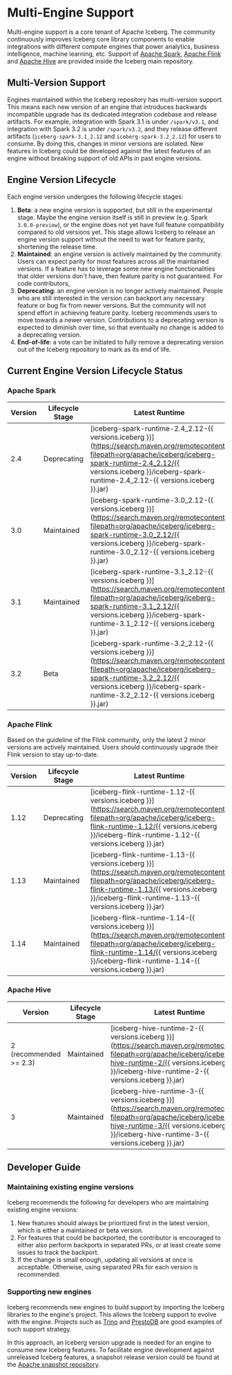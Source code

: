 <!--
 - Licensed to the Apache Software Foundation (ASF) under one or more
 - contributor license agreements.  See the NOTICE file distributed with
 - this work for additional information regarding copyright ownership.
 - The ASF licenses this file to You under the Apache License, Version 2.0
 - (the "License"); you may not use this file except in compliance with
 - the License.  You may obtain a copy of the License at
 -
 -   http://www.apache.org/licenses/LICENSE-2.0
 -
 - Unless required by applicable law or agreed to in writing, software
 - distributed under the License is distributed on an "AS IS" BASIS,
 - WITHOUT WARRANTIES OR CONDITIONS OF ANY KIND, either express or implied.
 - See the License for the specific language governing permissions and
 - limitations under the License.
 -->

# Multi-Engine Support

Multi-engine support is a core tenant of Apache Iceberg.
The community continuously improves Iceberg core library components to enable integrations with different compute engines that power analytics, business intelligence, machine learning, etc.
Support of [Apache Spark](../spark-configuration), [Apache Flink](../flink) and [Apache Hive](../hive) are provided inside the Iceberg main repository.

## Multi-Version Support

Engines maintained within the Iceberg repository has multi-version support.
This means each new version of an engine that introduces backwards incompatible upgrade has its dedicated integration codebase and release artifacts.
For example, integration with Spark 3.1 is under `/spark/v3.1`, and integration with Spark 3.2 is under `/spark/v3.2`, 
and they release different artifacts (`iceberg-spark-3.1_2.12` and `iceberg-spark-3.2_2.12`) for users to consume.
By doing this, changes in minor versions are isolated. New features in Iceberg could be developed against the latest features of an engine without breaking support of old APIs in past engine versions.

## Engine Version Lifecycle

Each engine version undergoes the following lifecycle stages:

1. **Beta**: a new engine version is supported, but still in the experimental stage. Maybe the engine version itself is still in preview (e.g. Spark `3.0.0-preview`), or the engine does not yet have full feature compatibility compared to old versions yet. This stage allows Iceberg to release an engine version support without the need to wait for feature parity, shortening the release time.
2. **Maintained**: an engine version is actively maintained by the community. Users can expect parity for most features across all the maintained versions. If a feature has to leverage some new engine functionalities that older versions don't have, then feature parity is not guaranteed. For code contributors,
3. **Deprecating**: an engine version is no longer actively maintained. People who are still interested in the version can backport any necessary feature or bug fix from newer versions. But the community will not spend effort in achieving feature parity. Iceberg recommends users to move towards a newer version. Contributions to a deprecating version is expected to diminish over time, so that eventually no change is added to a deprecating version.
4. **End-of-life**: a vote can be initiated to fully remove a deprecating version out of the Iceberg repository to mark as its end of life.

## Current Engine Version Lifecycle Status

### Apache Spark

| Version    | Lifecycle Stage    | Latest Runtime |
| ---------- | ------------------ | -------------- |
| 2.4        | Deprecating        | [iceberg-spark-runtime-2.4_2.12-{{ versions.iceberg }}](https://search.maven.org/remotecontent?filepath=org/apache/iceberg/iceberg-spark-runtime-2.4_2.12/{{ versions.iceberg }}/iceberg-spark-runtime-2.4_2.12-{{ versions.iceberg }}.jar) |
| 3.0        | Maintained         | [iceberg-spark-runtime-3.0_2.12-{{ versions.iceberg }}](https://search.maven.org/remotecontent?filepath=org/apache/iceberg/iceberg-spark-runtime-3.0_2.12/{{ versions.iceberg }}/iceberg-spark-runtime-3.0_2.12-{{ versions.iceberg }}.jar) |
| 3.1        | Maintained         | [iceberg-spark-runtime-3.1_2.12-{{ versions.iceberg }}](https://search.maven.org/remotecontent?filepath=org/apache/iceberg/iceberg-spark-runtime-3.1_2.12/{{ versions.iceberg }}/iceberg-spark-runtime-3.1_2.12-{{ versions.iceberg }}.jar) |
| 3.2        | Beta               | [iceberg-spark-runtime-3.2_2.12-{{ versions.iceberg }}](https://search.maven.org/remotecontent?filepath=org/apache/iceberg/iceberg-spark-runtime-3.2_2.12/{{ versions.iceberg }}/iceberg-spark-runtime-3.2_2.12-{{ versions.iceberg }}.jar) |

### Apache Flink

Based on the guideline of the Flink community, only the latest 2 minor versions are actively maintained.
Users should continuously upgrade their Flink version to stay up-to-date.

| Version    | Lifecycle Stage   | Latest Runtime |
| ---------- | ----------------- | -------------- |
| 1.12       | Deprecating       | [iceberg-flink-runtime-1.12-{{ versions.iceberg }}](https://search.maven.org/remotecontent?filepath=org/apache/iceberg/iceberg-flink-runtime-1.12/{{ versions.iceberg }}/iceberg-flink-runtime-1.12-{{ versions.iceberg }}.jar) |
| 1.13       | Maintained        | [iceberg-flink-runtime-1.13-{{ versions.iceberg }}](https://search.maven.org/remotecontent?filepath=org/apache/iceberg/iceberg-flink-runtime-1.13/{{ versions.iceberg }}/iceberg-flink-runtime-1.13-{{ versions.iceberg }}.jar) |
| 1.14       | Maintained        | [iceberg-flink-runtime-1.14-{{ versions.iceberg }}](https://search.maven.org/remotecontent?filepath=org/apache/iceberg/iceberg-flink-runtime-1.14/{{ versions.iceberg }}/iceberg-flink-runtime-1.14-{{ versions.iceberg }}.jar) |

### Apache Hive

| Version                         | Lifecycle Stage   | Latest Runtime |
| ------------------------------- | ----------------- | -------------- |
| 2 (recommended >= 2.3)          | Maintained        | [iceberg-hive-runtime-2-{{ versions.iceberg }}](https://search.maven.org/remotecontent?filepath=org/apache/iceberg/iceberg-hive-runtime-2/{{ versions.iceberg }}/iceberg-hive-runtime-2-{{ versions.iceberg }}.jar) |
| 3                               | Maintained        | [iceberg-hive-runtime-3-{{ versions.iceberg }}](https://search.maven.org/remotecontent?filepath=org/apache/iceberg/iceberg-hive-runtime-3/{{ versions.iceberg }}/iceberg-hive-runtime-3-{{ versions.iceberg }}.jar) |

## Developer Guide

### Maintaining existing engine versions

Iceberg recommends the following for developers who are maintaining existing engine versions:

1. New features should always be prioritized first in the latest version, which is either a maintained or beta version.
2. For features that could be backported, the contributor is encouraged to either also perform backports in separated PRs, or at least create some issues to track the backport.
3. If the change is small enough, updating all versions at once is acceptable. Otherwise, using separated PRs for each version is recommended.

### Supporting new engines

Iceberg recommends new engines to build support by importing the Iceberg libraries to the engine's project.
This allows the Iceberg support to evolve with the engine.
Projects such as [Trino](https://trino.io/docs/current/connector/iceberg.html) and [PrestoDB](https://prestodb.io/docs/current/connector/iceberg.html) are good examples of such support strategy.

In this approach, an Iceberg version upgrade is needed for an engine to consume new Iceberg features.
To facilitate engine development against unreleased Iceberg features, a snapshot release version could be found at the [Apache snapshot repository](https://repository.apache.org/content/repositories/snapshots/org/apache/iceberg/).

